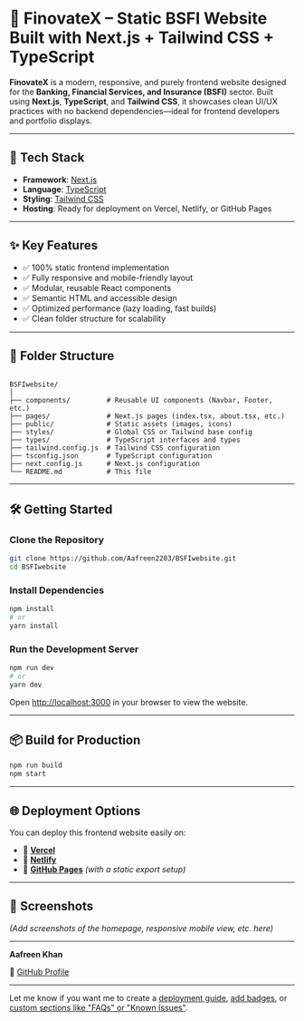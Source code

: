 
# 💼 FinovateX – Static BSFI Website Built with Next.js + Tailwind CSS + TypeScript

**FinovateX** is a modern, responsive, and purely frontend website designed for the **Banking, Financial Services, and Insurance (BSFI)** sector. Built using **Next.js**, **TypeScript**, and **Tailwind CSS**, it showcases clean UI/UX practices with no backend dependencies—ideal for frontend developers and portfolio displays.

---

## 🚀 Tech Stack

- **Framework**: [Next.js](https://nextjs.org/)
- **Language**: [TypeScript](https://www.typescriptlang.org/)
- **Styling**: [Tailwind CSS](https://tailwindcss.com/)
- **Hosting**: Ready for deployment on Vercel, Netlify, or GitHub Pages

---

## ✨ Key Features

- ✅ 100% static frontend implementation
- ✅ Fully responsive and mobile-friendly layout
- ✅ Modular, reusable React components
- ✅ Semantic HTML and accessible design
- ✅ Optimized performance (lazy loading, fast builds)
- ✅ Clean folder structure for scalability

---

## 📁 Folder Structure

```

BSFIwebsite/
│
├── components/         # Reusable UI components (Navbar, Footer, etc.)
├── pages/              # Next.js pages (index.tsx, about.tsx, etc.)
├── public/             # Static assets (images, icons)
├── styles/             # Global CSS or Tailwind base config
├── types/              # TypeScript interfaces and types
├── tailwind.config.js  # Tailwind CSS configuration
├── tsconfig.json       # TypeScript configuration
├── next.config.js      # Next.js configuration
└── README.md           # This file

````

---

## 🛠️ Getting Started

### Clone the Repository

```bash
git clone https://github.com/Aafreen2203/BSFIwebsite.git
cd BSFIwebsite
````

### Install Dependencies

```bash
npm install
# or
yarn install
```

### Run the Development Server

```bash
npm run dev
# or
yarn dev
```

Open [http://localhost:3000](http://localhost:3000) in your browser to view the website.

---

## 📦 Build for Production

```bash
npm run build
npm start
```

---

## 🌐 Deployment Options

You can deploy this frontend website easily on:

* 🔹 [**Vercel**](https://vercel.com/)
* 🔹 [**Netlify**](https://netlify.com/)
* 🔹 [**GitHub Pages**](https://pages.github.com/) *(with a static export setup)*

---

## 📸 Screenshots

*(Add screenshots of the homepage, responsive mobile view, etc. here)*

---


**Aafreen Khan**

🔗 [GitHub Profile](https://github.com/Aafreen2203)

---

Let me know if you want me to create a [deployment guide](f), [add badges](f), or [custom sections like "FAQs" or "Known Issues"](f).
```
